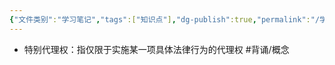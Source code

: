 ```yaml
---
{"文件类别":"学习笔记","tags":["知识点"],"dg-publish":true,"permalink":"/学习笔记studyup/知识点cheese/特别代理权/","dgPassFrontmatter":true,"created":"2024-08-01T09:50:13.746+08:00","updated":"2024-09-11T12:25:26.977+08:00"}
---
```


- 特别代理权：指仅限于实施某一项具体法律行为的代理权 #背诵/概念 